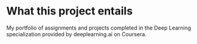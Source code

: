 # What this project entails
My portfolio of assignments and projects completed in the Deep Learning specialization provided by deeplearning.ai on Coursera.

